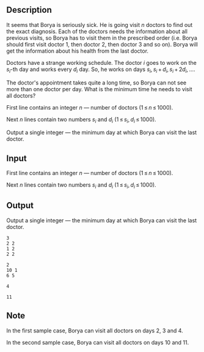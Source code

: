 ## Description

<div><p>It seems that Borya is seriously sick. He is going visit <span class="tex-span"><i>n</i></span> doctors to find out the exact diagnosis. Each of the doctors needs the information about all previous visits, so Borya has to visit them in the prescribed order (i.e. Borya should first visit doctor <span class="tex-span">1</span>, then doctor <span class="tex-span">2</span>, then doctor <span class="tex-span">3</span> and so on). Borya will get the information about his health from the last doctor.</p><p>Doctors have a strange working schedule. The doctor <span class="tex-span"><i>i</i></span> goes to work on the <span class="tex-span"><i>s</i><sub class="lower-index"><i>i</i></sub></span>-th day and works every <span class="tex-span"><i>d</i><sub class="lower-index"><i>i</i></sub></span> day. So, he works on days <span class="tex-span"><i>s</i><sub class="lower-index"><i>i</i></sub>, <i>s</i><sub class="lower-index"><i>i</i></sub> + <i>d</i><sub class="lower-index"><i>i</i></sub>, <i>s</i><sub class="lower-index"><i>i</i></sub> + 2<i>d</i><sub class="lower-index"><i>i</i></sub>, ...</span>.</p><p>The doctor's appointment takes quite a long time, so Borya can not see more than one doctor per day. What is the minimum time he needs to visit all doctors?</p></div><div class="input-specification"><p>First line contains an integer <span class="tex-span"><i>n</i></span> — number of doctors (<span class="tex-span">1 ≤ <i>n</i> ≤ 1000</span>). </p><p>Next <span class="tex-span"><i>n</i></span> lines contain two numbers <span class="tex-span"><i>s</i><sub class="lower-index"><i>i</i></sub></span> and <span class="tex-span"><i>d</i><sub class="lower-index"><i>i</i></sub></span> (<span class="tex-span">1 ≤ <i>s</i><sub class="lower-index"><i>i</i></sub>, <i>d</i><sub class="lower-index"><i>i</i></sub> ≤ 1000</span>).</p></div><div class="output-specification"><p>Output a single integer — the minimum day at which Borya can visit the last doctor.</p></div>

## Input

<p>First line contains an integer <span class="tex-span"><i>n</i></span> — number of doctors (<span class="tex-span">1 ≤ <i>n</i> ≤ 1000</span>). </p><p>Next <span class="tex-span"><i>n</i></span> lines contain two numbers <span class="tex-span"><i>s</i><sub class="lower-index"><i>i</i></sub></span> and <span class="tex-span"><i>d</i><sub class="lower-index"><i>i</i></sub></span> (<span class="tex-span">1 ≤ <i>s</i><sub class="lower-index"><i>i</i></sub>, <i>d</i><sub class="lower-index"><i>i</i></sub> ≤ 1000</span>).</p>

## Output

<p>Output a single integer — the minimum day at which Borya can visit the last doctor.</p>





```input1
3
2 2
1 2
2 2

```




```input2
2
10 1
6 5

```




```output1
4

```




```output2
11

```



## Note

<p>In the first sample case, Borya can visit all doctors on days <span class="tex-span">2</span>, <span class="tex-span">3</span> and <span class="tex-span">4</span>.</p><p>In the second sample case, Borya can visit all doctors on days <span class="tex-span">10</span> and <span class="tex-span">11</span>.</p>

